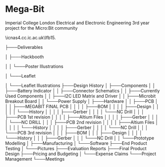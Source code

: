 # Mega-Bit
Imperial College London Electrical and Electronic Engineering 3rd year project for the Micro:Bit community

\\icnas4.cc.ic.ac.uk\lfb15.

├───Deliverables

│   ├───Hackbooth

│   │   └───Poster Illustrations

│   └───Leaflet

│       └───Leaflet Illustrations
├───Design History
│   ├───Components
│   │   ├───Battery Indicator
│   │   ├───Connector Schematics
│   │   ├───Currently Used Components
│   │   ├───I2C LED Matrix and Driver
│   │   ├───Microbit Breakout Board
│   │   └───Power Supply
│   ├───Hardware
│   │   ├───PCB
│   │   │   ├───MEGABIT FINAL PCB
│   │   │   │   ├───BOM
│   │   │   │   ├───Design
│   │   │   │   │   └───History
│   │   │   │   ├───Gerber
│   │   │   │   └───NC Drill
│   │   │   ├───PCB 1st revision
│   │   │   │   ├───Altium Files
│   │   │   │   ├───Gerber
│   │   │   │   └───NC DRILL
│   │   │   ├───PCB 2nd revision
│   │   │   │   ├───Altium Files
│   │   │   │   │   └───History
│   │   │   │   ├───Gerber
│   │   │   │   └───NC Drill
│   │   │   └───PCB 3rd revision
│   │   │       ├───BOM
│   │   │       ├───Design
│   │   │       │   └───History
│   │   │       ├───Gerber
│   │   │       └───NC Drill
│   │   └───Prototype Modelling
│   ├───Manufacturing
│   └───Software
├───End Product Testing
│   └───Pictures
├───Evaluation Reports
├───Final Product Design
├───Pricing and Budgeting
│   └───Expense Claims
└───Project Management
    └───Meetings
